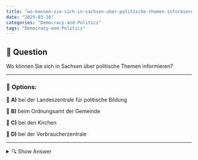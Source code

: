 ```yaml
---
title: "wo-konnen-sie-sich-in-sachsen-uber-politische-themen-informieren"
date: "2025-03-10"
categories: "Democracy-and-Politics"
tags: "Democracy-and-Politics"
---
```


## 📌 **Question**

Wo können Sie sich in Sachsen über politische Themen informieren?



---

### 📝 **Options:**

🔘 **A)** bei der Landeszentrale für politische Bildung

🔘 **B)** beim Ordnungsamt der Gemeinde

🔘 **C)** bei den Kirchen

🔘 **D)** bei der Verbraucherzentrale

---

<details>
  <summary>🔍 Show Answer</summary>

  <p>
💡  <b>Correct Answer:</b>  a
  </p>
  <p>
    📖<b>Explanation:</b>
    In Sachsen stehen Bürgerinnen und Bürgern diverse Möglichkeiten zur Verfügung, sich über politische Themen zu informieren. Es gibt staatliche Einrichtungen, gemeinnützige Organisationen sowie Beratungsstellen, die Informationsmaterialien, Veranstaltungen und Schulungen anbieten. Diese Institutionen fördern das politische Verständnis und die Teilhabe der Bevölkerung, indem sie aktuelle Entwicklungen erklären, Diskussionsplattformen bieten und Bildungsangebote bereitstellen. Ob durch politische Bildungseinrichtungen, lokale Behörden oder spezialisierte Zentren – in Sachsen gibt es zahlreiche Anlaufstellen, die den Zugang zu politischen Informationen erleichtern und das Engagement der Bürgerinnen und Bürger stärken.
  </p>
</details>
